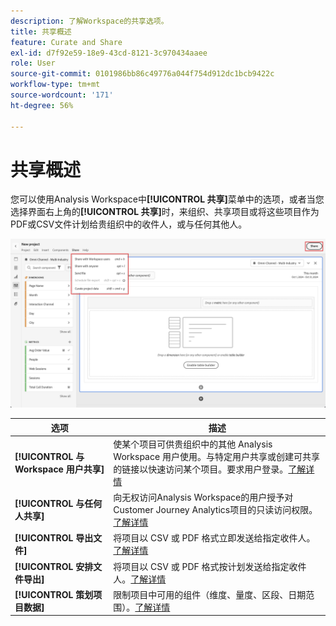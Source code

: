 ```yaml
---
description: 了解Workspace的共享选项。
title: 共享概述
feature: Curate and Share
exl-id: d7f92e59-18e9-43cd-8121-3c970434aaee
role: User
source-git-commit: 0101986bb86c49776a044f754d912dc1bcb9422c
workflow-type: tm+mt
source-wordcount: '171'
ht-degree: 56%

---
```


# 共享概述

您可以使用Analysis Workspace中&#x200B;**[!UICONTROL 共享]**&#x200B;菜单中的选项，或者当您选择界面右上角的&#x200B;**[!UICONTROL 共享]**&#x200B;时，来组织、共享项目或将这些项目作为PDF或CSV文件计划给贵组织中的收件人，或与任何其他人。

![共享选项](assets/share-options.png)

| 选项 | 描述 |
|---|---|
| **[!UICONTROL 与 Workspace 用户共享]** | 使某个项目可供贵组织中的其他 Analysis Workspace 用户使用。与特定用户共享或创建可共享的链接以快速访问某个项目。要求用户登录。[了解详情](/help/analysis-workspace/curate-share/share-projects.md) |
| **[!UICONTROL 与任何人共享]** | 向无权访问Analysis Workspace的用户授予对Customer Journey Analytics项目的只读访问权限。 [了解详情](/help/analysis-workspace/curate-share/share-projects.md) |
| **[!UICONTROL 导出文件]** | 将项目以 CSV 或 PDF 格式立即发送给指定收件人。[了解详情](/help/analysis-workspace/export/t-schedule-report.md) |
| **[!UICONTROL 安排文件导出]** | 将项目以 CSV 或 PDF 格式按计划发送给指定收件人。[了解详情](/help/analysis-workspace/export/t-schedule-report.md) |
| **[!UICONTROL 策划项目数据]** | 限制项目中可用的组件（维度、量度、区段、日期范围）。[了解详情](/help/analysis-workspace/curate-share/curate.md) |
